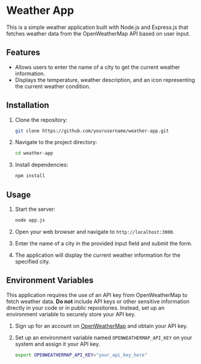 # Weather App

This is a simple weather application built with Node.js and Express.js that fetches weather data from the OpenWeatherMap API based on user input.

## Features

- Allows users to enter the name of a city to get the current weather information.
- Displays the temperature, weather description, and an icon representing the current weather condition.

## Installation

1. Clone the repository:

    ```bash
    git clone https://github.com/yourusername/weather-app.git
    ```

2. Navigate to the project directory:

    ```bash
    cd weather-app
    ```

3. Install dependencies:

    ```bash
    npm install
    ```

## Usage

1. Start the server:

    ```bash
    node app.js
    ```

2. Open your web browser and navigate to `http://localhost:3000`.

3. Enter the name of a city in the provided input field and submit the form.

4. The application will display the current weather information for the specified city.

## Environment Variables

This application requires the use of an API key from OpenWeatherMap to fetch weather data. **Do not** include API keys or other sensitive information directly in your code or in public repositories. Instead, set up an environment variable to securely store your API key.

1. Sign up for an account on [OpenWeatherMap](https://home.openweathermap.org/users/sign_up) and obtain your API key.

2. Set up an environment variable named `OPENWEATHERMAP_API_KEY` on your system and assign it your API key.

   ```bash
   export OPENWEATHERMAP_API_KEY="your_api_key_here"

